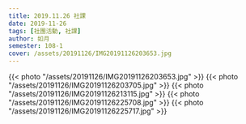 ```yaml
---
title: 2019.11.26 社課
date: 2019-11-26
tags: [社團活動, 社課]
author: 如月
semester: 108-1
cover: /assets/20191126/IMG20191126203653.jpg
---
```


{{< photo "/assets/20191126/IMG20191126203653.jpg" >}}
{{< photo "/assets/20191126/IMG20191126203705.jpg" >}}
{{< photo "/assets/20191126/IMG20191126213115.jpg" >}}
{{< photo "/assets/20191126/IMG20191126225708.jpg" >}}
{{< photo "/assets/20191126/IMG20191126225717.jpg" >}}